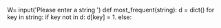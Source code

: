 
W= input('Please enter a string ')
def most_frequent(string):
d = dict()
for key in string:
if key not in d:
d[key] = 1.
else:
